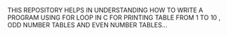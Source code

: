 THIS REPOSITORY HELPS IN UNDERSTANDING HOW TO WRITE A PROGRAM USING FOR LOOP IN C FOR PRINTING TABLE FROM 1 TO 10 , ODD NUMBER TABLES AND EVEN NUMBER TABLES...
